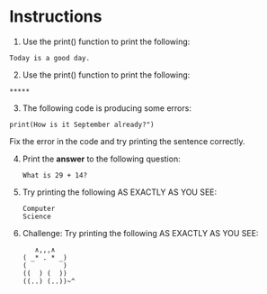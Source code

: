 # Instructions

1. Use the print() function to print the following:

  ```Today is a good day.```


2. Use the print() function to print the following:

  ```
  *****
  ```


3. The following code is producing some errors:

  ```
  print(How is it September already?")
  ```

  Fix the error in the code and try printing the sentence correctly.

4. Print the **answer** to the following question:

    ```What is 29 + 14?```


5. Try printing the following AS EXACTLY AS YOU SEE:

    ```
    Computer
    Science
    ```

6. Challenge: Try printing the following AS EXACTLY AS YOU SEE:
   ```
      ∧,,,∧
   ( _* . * _)
   (         )
   ((  ) (  ))
   ((..) (..))~^

```
